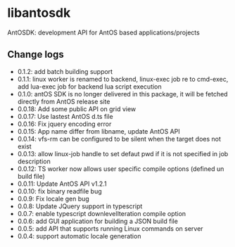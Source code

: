 # libantosdk
AntOSDK: development API for AntOS based applications/projects

## Change logs
- 0.1.2: add batch building support
- 0.1.1: linux worker is renamed to backend, linux-exec job re to cmd-exec, add lua-exec job for backend lua script execution
- 0.1.0: antOS SDK is no longer delivered in this package, it will be fetched directly from AntOS release site
- 0.0.18: Add some public API on grid view
- 0.0.17: Use lastest AntOS d.ts file
- 0.0.16: Fix jquery encoding error
- 0.0.15: App name differ from libname, update AntOS API
- 0.0.14: vfs-rm can be configured to be silent when the target does not exist
- 0.0.13: allow linux-job handle to set defaut pwd if it is not specified in job description
- 0.0.12: TS worker now allows user specific compile options (defined un build file)
- 0.0.11: Update AntOS API v1.2.1
- 0.0.10: fix binary readfile bug
- 0.0.9: Fix locale gen bug
- 0.0.8: Update JQuery support in typescript
- 0.0.7: enable typescript downlevelIteration compile option
- 0.0.6: add GUI application for building a JSON build file
- 0.0.5: add API that supports running Linux commands on server
- 0.0.4: support automatic locale generation